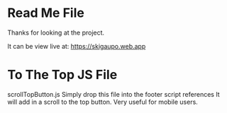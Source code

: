 # Read Me File
Thanks for looking at the project.

It can be view live at:  https://skigaupo.web.app

# To The Top JS File
scrollTopButton.js
Simply drop this file into the footer script references
It will add in a scroll to the top button.
Very useful for mobile users.

